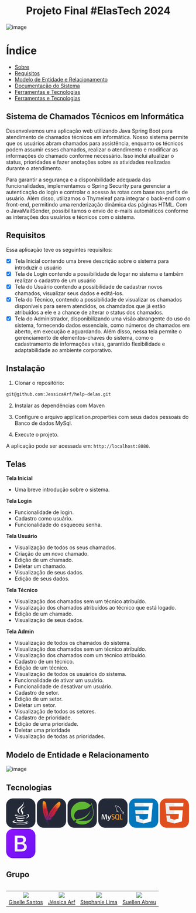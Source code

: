 <h1 align="center">Projeto Final #ElasTech 2024</h1>

![image](https://github.com/JessicaArf/help-delas/assets/106780748/9ce15472-3445-4e8f-8ad3-89a0ff434811)


# Índice
<!--ts-->
   * [Sobre](#sobre)
   * [Requisitos](#requisitos)
   * [Modelo de Entidade e Relacionamento](#mer)
   * [Documentação do Sistema](#documentação-do-sistema)
   * [Ferramentas e Tecnologias](#ferramentas-e-tecnologias)
   * [Ferramentas e Tecnologias](#Grupo)
 
<!--te-->

## Sistema de Chamados Técnicos em Informática

Desenvolvemos uma aplicação web utilizando Java Spring Boot para atendimento de chamados técnicos em informática. Nosso sistema permite que os usuários abram chamados para assistência, enquanto os técnicos podem assumir esses chamados, realizar o atendimento e modificar as informações do chamado conforme necessário. Isso inclui atualizar o status, prioridades e fazer anotações sobre as atividades realizadas durante o atendimento.

Para garantir a segurança e a disponibilidade adequada das funcionalidades, implementamos o Spring Security para gerenciar a autenticação do login e controlar o acesso às rotas com base nos perfis de usuário. Além disso, utilizamos o Thymeleaf para integrar o back-end com o front-end, permitindo uma renderização dinâmica das páginas HTML. Com o JavaMailSender, possibilitamos o envio de e-mails automáticos conforme as interações dos usuários e técnicos com o sistema.

## Requisitos

Essa aplicação teve os seguintes requisitos:

- [x] Tela Inicial contendo uma breve descrição sobre o sistema para introduzir o usuário<br>
- [x] Tela de Login contendo a possibilidade de logar no sistema e também realizar o cadastro de um usuário<br>
- [x] Tela do Usuário contendo a possibilidade de cadastrar novos chamados, visualizar seus dados e editá-los.<br>
- [x] Tela do Técnico, contendo a possibilidade de visualizar os chamados disponíveis para serem atendidos, os chamdados que já estão atribuídos a ele e a chance de alterar o status dos chamados.<br>
- [x] Tela do Administrador, disponibilizando uma visão abrangente do uso do sistema, fornecendo dados essenciais, como números de chamados em aberto, em execução e aguardando. Além disso, nessa tela permite o gerenciamento de elementos-chaves do sistema, como o cadastramento de informações vitais, garantido flexibilidade e adaptabilidade ao ambiente corporativo. <br>

## Instalação

1. Clonar o repositório:

```bash
git@github.com:JessicaArf/help-delas.git
```

2. Instalar as dependências com Maven

3. Configure o arquivo application.properties com seus dados pessoais do Banco de dados MySql.

4. Execute o projeto.

A aplicação pode ser acessada em: `http://localhost:8080`.

## Telas

<strong>Tela Inicial</strong>
<ul>
  <li>Uma breve introdução sobre o sistema.</li>
</ul>

<strong>Tela Login</strong>
<ul>
  <li>Funcionalidade de login.</li>
  <li>Cadastro como usuário.</li>
  <li>Funcionalidade do esqueceu senha.</li>
</ul>

<strong>Tela Usuário</strong>
<ul>
  <li>Visualização de todos os seus chamados.</li>
  <li>Criação de um novo chamado.</li>
  <li>Edição de um chamado.</li>
  <li>Deletar um chamado.</li>
  <li>Visualização de seus dados.</li>
  <li>Edição de seus dados.</li>
</ul>

<strong>Tela Técnico</strong>
<ul>
  <li>Visualização dos chamados sem um técnico atribuído.</li>
  <li>Visualização dos chamados atribuídos ao técnico que está logado.</li>
  <li>Edição de um chamado.</li>
  <li>Visualização de seus dados.</li>
</ul>

<strong>Tela Admin</strong>
<ul>
  <li>Visualização de todos os chamados do sistema.</li>
  <li>Visualização dos chamados sem um técnico atribuído.</li>
  <li>Visualização dos chamados com um técnico atribuído.</li>
  <li>Cadastro de um técnico.</li>
  <li>Edição de um técnico.</li>
  <li>Visualização de todos os usuários do sistema.</li>
  <li>Funcionalidade de ativar um usuário.</li>
  <li>Funcionalidade de desativar um usuário.</li>
  <li>Cadastro de setor.</li>
  <li>Edição de um setor.</li>
  <li>Deletar um setor.</li>
  <li>Visualização de todos os setores.</li>
  <li>Cadastro de prioridade.</li>
  <li>Edição de uma prioridade.</li>
  <li>Deletar uma prioridade</li>
  <li>Visualização de todas as prioridades.</li>
</ul>

## Modelo de Entidade e Relacionamento

![image](https://github.com/JessicaArf/help-delas/assets/106780748/b83b2e7e-30b7-4049-94c5-af924fb0f910)


## Tecnologias
<div align="left">
<img src="https://raw.githubusercontent.com/tandpfun/skill-icons/main/icons/Java-Dark.svg" width=80"/>
<img src="https://raw.githubusercontent.com/tandpfun/skill-icons/main/icons/Maven-Dark.svg" width="80"/>
  <img src="https://raw.githubusercontent.com/tandpfun/skill-icons/main/icons/Spring-Dark.svg" width="80"/>
<img src="https://raw.githubusercontent.com/tandpfun/skill-icons/main/icons/MySQL-Dark.svg" width="80"/>
<img src="https://raw.githubusercontent.com/tandpfun/skill-icons/main/icons/CSS.svg" width="80"/>
<img src="https://raw.githubusercontent.com/tandpfun/skill-icons/main/icons/HTML.svg" width="80"/> 
<img src="https://raw.githubusercontent.com/tandpfun/skill-icons/main/icons/Bootstrap.svg" width="80"/> 
</div>

## Grupo
<table align="left">
  <tr>
   <td align="center"> <img src="https://avatars.githubusercontent.com/u/91222725?v=4" width=175/></br><a href="https://github.com/GiselleKSS">Giselle Santos</a>
   </td>
   <td align="center"> <img src="https://avatars.githubusercontent.com/u/106780748?v=4" width=175/></br><a href="https://github.com/JessicaArf">Jéssica Arf</a>
   </td>
   <td align="center"> <img src="https://avatars.githubusercontent.com/u/10958007?v=4" width=175/></br><a href="https://github.com/slrocha">Stephanie Lima</a>
   </td>
   <td align="center"> <img src="https://avatars.githubusercontent.com/u/161541448?v=4" width=175/></br><a href="https://github.com/DevSuellen">Suellen Abreu</a>
   </td>
</table>
